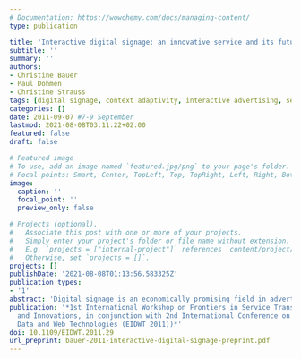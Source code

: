 ```yaml
---
# Documentation: https://wowchemy.com/docs/managing-content/
type: publication

title: 'Interactive digital signage: an innovative service and its future strategies'
subtitle: ''
summary: ''
authors:
- Christine Bauer
- Paul Dohmen
- Christine Strauss
tags: [digital signage, context adaptivity, interactive advertising, service design, interactive systems]
categories: []
date: 2011-09-07 #7-9 September
lastmod: 2021-08-08T03:11:22+02:00
featured: false
draft: false

# Featured image
# To use, add an image named `featured.jpg/png` to your page's folder.
# Focal points: Smart, Center, TopLeft, Top, TopRight, Left, Right, BottomLeft, Bottom, BottomRight.
image:
  caption: ''
  focal_point: ''
  preview_only: false

# Projects (optional).
#   Associate this post with one or more of your projects.
#   Simply enter your project's folder or file name without extension.
#   E.g. `projects = ["internal-project"]` references `content/project/deep-learning/index.md`.
#   Otherwise, set `projects = []`.
projects: []
publishDate: '2021-08-08T01:13:56.583325Z'
publication_types:
- '1'
abstract: 'Digital signage is an economically promising field in advertising. Yet, it is a hardly researched field; first empirical attempts focused on consumer reactions. Digital signage, though, brings together various market players, all of which with different objectives and expected benefits. For this reason, we introduce a conceptual framework for interactive digital signage that allows developing various business strategies and associated business values integrating the entire set of possible players in their relevant roles and configuration requirements. A rule set represents one of the core modules of the framework, which allows for a sustainable integration of functionalities. Acknowledging that technological and non- technological advancements of digital signage need reconcilement, our proposed integrated approach to digital signage allows for interdisciplinary contributions.'
publication: '*1st International Workshop on Frontiers in Service Transformations
  and Innovations, in conjunction with 2nd International Conference on Emerging Intelligent
  Data and Web Technologies (EIDWT 2011))*'
doi: 10.1109/EIDWT.2011.29
url_preprint: bauer-2011-interactive-digital-signage-preprint.pdf
---
```

